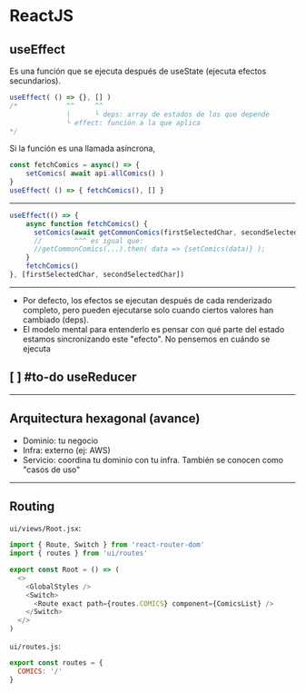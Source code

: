 # ReactJS
## useEffect
Es una función que se ejecuta después de useState (ejecuta efectos secundarios).
```javascript
useEffect( () => {}, [] )
/*            ^^     ^^
              |      └ deps: array de estados de los que depende
              └ effect: función a la que aplica
*/
```

Si la función es una llamada asíncrona,
```javascript
const fetchComics = async() => {
	setComics( await api.allComics() )
}
useEffect( () => { fetchComics(), [] }
```

---
```javascript
useEffect(() => {
	async function fetchComics() {
	  setComics(await getCommonComics(firstSelectedChar, secondSelectedChar))
	  //        ^^^ es igual que:
	  //getCommonComics(...).then( data => {setComics(data)} );
	}
	fetchComics()
}, [firstSelectedChar, secondSelectedChar])
```
---

- Por defecto, los efectos se ejecutan después de cada renderizado completo, pero pueden ejecutarse solo cuando ciertos valores han cambiado (deps).
- El modelo mental para entenderlo es pensar con qué parte del estado estamos sincronizando este "efecto". No pensemos en cuándo se ejecuta

## [ ] #to-do useReducer
 ---
 
## Arquitectura hexagonal (avance)
- Dominio: tu negocio
- Infra: externo (ej: AWS)
- Servicio: coordina tu dominio con tu infra. También se conocen como "casos de uso"
---

## Routing
`ui/views/Root.jsx`:
```javascript
import { Route, Switch } from 'react-router-dom'
import { routes } from 'ui/routes'

export const Root = () => (
  <>
    <GlobalStyles />
    <Switch>
      <Route exact path={routes.COMICS} component={ComicsList} />
    </Switch>
  </>
)
```

`ui/routes.js`:
```javascript
export const routes = {
  COMICS: '/'
}
```